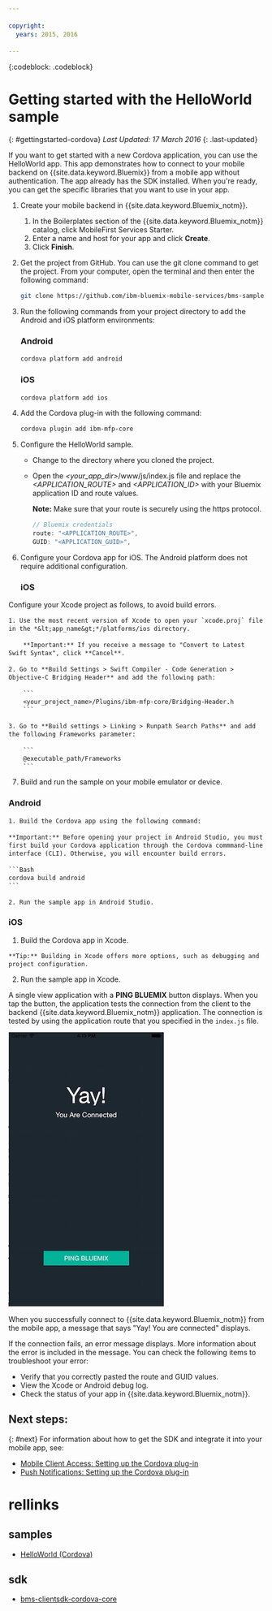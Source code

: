 ```yaml
---

copyright:
  years: 2015, 2016

---
```

<!-- Attribute definitions -->
{:codeblock: .codeblock}

# Getting started with the HelloWorld sample
{: #gettingstarted-cordova}
*Last Updated: 17 March 2016*
{: .last-updated}

If you want to get started with a new Cordova application, you can use the HelloWorld app. This app demonstrates how to connect to your mobile backend on {{site.data.keyword.Bluemix}} from a mobile app without authentication. The app already has the SDK installed. When you're ready, you can get the specific libraries that you want to use in your app.

1. Create your mobile backend in {{site.data.keyword.Bluemix_notm}}.

	1. In the Boilerplates section of the {{site.data.keyword.Bluemix_notm}} catalog, click MobileFirst Services Starter.
	1. Enter a name and host for your app and click **Create**.
	1. Click **Finish**.

2. Get the project from GitHub. You can  use the git clone command to get the project. From your computer, open the terminal and then enter the following command:

	```Bash
	git clone https://github.com/ibm-bluemix-mobile-services/bms-samples-cordova-helloworld
	```

3. Run the following commands from your project directory to add the Android and iOS platform environments:

	### Android

	```Bash
	cordova platform add android
	```

	### iOS

	```Bash
	cordova platform add ios
	```

4. Add the Cordova plug-in with the following command:

	```Bash
	cordova plugin add ibm-mfp-core
	```

5. Configure the HelloWorld sample.

	* Change to the directory where you cloned the project.
	* Open the *&lt;your_app_dir&gt;*/www/js/index.js file and replace the *&lt;APPLICATION_ROUTE&gt;* and *&lt;APPLICATION_ID&gt;* with your Bluemix application ID and route values.

		**Note:** Make sure that your route is securely using the https protocol.

		```Javascript
		// Bluemix credentials
		route: "<APPLICATION_ROUTE>",
		GUID: "<APPLICATION_GUID>",
		```

6. Configure your Cordova app for iOS. The Android platform does not require additional configuration.

	### iOS
  Configure your Xcode project as follows, to avoid build errors.

	1. Use the most recent version of Xcode to open your `xcode.proj` file in the *&lt;app_name&gt;*/platforms/ios directory.

		**Important:** If you receive a message to "Convert to Latest Swift Syntax", click **Cancel**.

	2. Go to **Build Settings > Swift Compiler - Code Generation > Objective-C Bridging Header** and add the following path:

		```
		<your_project_name>/Plugins/ibm-mfp-core/Bridging-Header.h
		```

	3. Go to **Build settings > Linking > Runpath Search Paths** and add the following Frameworks parameter:

		```
		@executable_path/Frameworks
		```

7. Build and run the sample on your mobile emulator or device.

  ### Android
	1. Build the Cordova app using the following command:

    **Important:** Before opening your project in Android Studio, you must first build your Cordova application through the Cordova commmand-line interface (CLI). Otherwise, you will encounter build errors.

	```Bash
	cordova build android
	```

	2. Run the sample app in Android Studio.

  ### iOS
  1. Build the Cordova app in Xcode.

    **Tip:** Building in Xcode offers more options, such as debugging and project configuration.

  2. Run the sample app in Xcode.

A single view application with a **PING BLUEMIX** button displays. When you tap the button, the application tests the connection from the client to the backend {{site.data.keyword.Bluemix_notm}} application. The connection is tested by using the application route that you specified in the `index.js` file.


![Hello World application successfully connected to Bluemix](images/yayconnected.jpg "Figure 1. Hello World application successfully connected to Bluemix")


When you successfully connect to {{site.data.keyword.Bluemix_notm}} from the mobile app, a message that says "Yay! You are connected" displays.


<!--![Hello World application not connected to Bluemix](images/bummer_android.jpg "Figure 2. Hello World application not connected to Bluemix")-->

If the connection fails, an error message displays. More information about the error is included in the message. You can check the following items to troubleshoot your error:

- Verify that you correctly pasted the route and GUID values.
- View the Xcode or Android debug log.
- Check the status of your app in {{site.data.keyword.Bluemix_notm}}.

## Next steps:
{: #next}
For information about how to get the SDK and integrate it into your mobile app, see:
* [Mobile Client Access: Setting up the Cordova plug-in](../../services/mobileaccess/getting-started-cordova.html)
* [Push Notifications: Setting up the Cordova plug-in](../../services/mobilepush/enablepush_cordova.html#setup_sdk_cordova)

# rellinks

## samples
   * [HelloWorld (Cordova)](https://github.com/ibm-bluemix-mobile-services/bms-samples-cordova-helloworld)

## sdk
   * [bms-clientsdk-cordova-core](https://github.com/ibm-bluemix-mobile-services/bms-clientsdk-cordova-plugin-core)

<!--## api
   * [Core API](https://classicdocs.{DomainName}/docs/api/content/api/mobilefirst/cordova/core-api-doc/overview-summary.html)
-->
